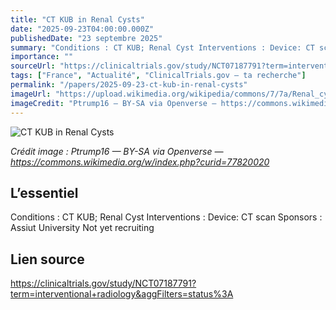 ```yaml
---
title: "CT KUB in Renal Cysts"
date: "2025-09-23T04:00:00.000Z"
publishedDate: "23 septembre 2025"
summary: "Conditions : CT KUB; Renal Cyst Interventions : Device: CT scan Sponsors : Assiut University Not yet recruiting"
importance: ""
sourceUrl: "https://clinicaltrials.gov/study/NCT07187791?term=interventional+radiology&aggFilters=status%3A"
tags: ["France", "Actualité", "ClinicalTrials.gov — ta recherche"]
permalink: "/papers/2025-09-23-ct-kub-in-renal-cysts"
imageUrl: "https://upload.wikimedia.org/wikipedia/commons/7/7a/Renal_cyst_MRI.jpg"
imageCredit: "Ptrump16 — BY-SA via Openverse — https://commons.wikimedia.org/w/index.php?curid=77820020"
---
```


![CT KUB in Renal Cysts](https://upload.wikimedia.org/wikipedia/commons/7/7a/Renal_cyst_MRI.jpg)

*Crédit image : Ptrump16 — BY-SA via Openverse — https://commons.wikimedia.org/w/index.php?curid=77820020*

## L’essentiel

Conditions : CT KUB; Renal Cyst Interventions : Device: CT scan Sponsors : Assiut University Not yet recruiting

## Lien source

https://clinicaltrials.gov/study/NCT07187791?term=interventional+radiology&aggFilters=status%3A
